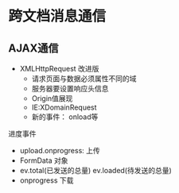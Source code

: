 # 跨文档消息通信

## AJAX通信

-   XMLHttpRequest 改进版
    -   请求页面与数据必须属性不同的域
    -   服务器要设置响应头信息
    -   Origin值展现
    -   IE:XDomainRequest
    -   新的事件： onload等

进度事件

-   upload.onprogress: 上传
-   FormData 对象
-   ev.total(已发送的总量) ev.loaded(待发送的总量)
-   onprogress 下载